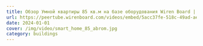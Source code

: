 ```yaml
---
title: Обзор Умной квартиры 85 кв.м на базе оборудования Wiren Board | ABROM, 2024
url: https://peertube.wirenboard.com/videos/embed/5acc37fe-518c-49ad-ae40-cb4f0c40f3d4
date: 2024-01-01
cover: /img/video/smart_home_85_abrom.jpg
category: buildings
---
```

